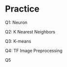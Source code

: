 # Practice  
Q1: Neuron                                             
                    
Q2: K Nearest Neighbors          
                              
Q3: K-means                                 
                   
Q4: TF Image Preprocessing                         
         
Q5          
